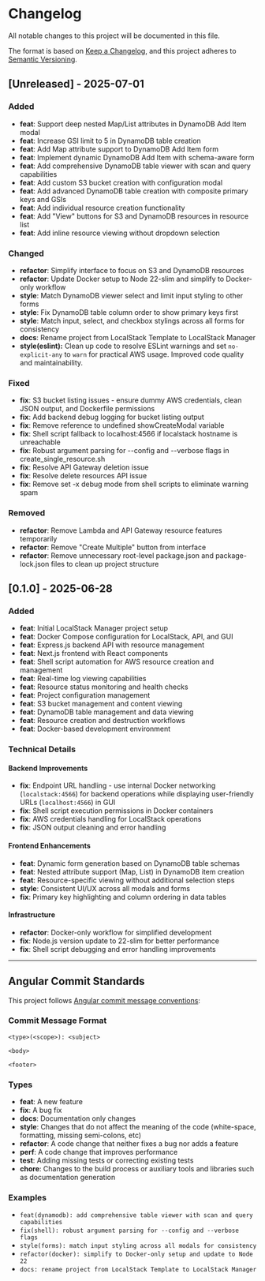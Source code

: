 # Changelog

All notable changes to this project will be documented in this file.

The format is based on [Keep a Changelog](https://keepachangelog.com/en/1.0.0/),
and this project adheres to [Semantic Versioning](https://semver.org/spec/v2.0.0.html).

## [Unreleased] - 2025-07-01

### Added

- **feat**: Support deep nested Map/List attributes in DynamoDB Add Item modal
- **feat**: Increase GSI limit to 5 in DynamoDB table creation
- **feat**: Add Map attribute support to DynamoDB Add Item form
- **feat**: Implement dynamic DynamoDB Add Item with schema-aware form
- **feat**: Add comprehensive DynamoDB table viewer with scan and query capabilities
- **feat**: Add custom S3 bucket creation with configuration modal
- **feat**: Add advanced DynamoDB table creation with composite primary keys and GSIs
- **feat**: Add individual resource creation functionality
- **feat**: Add "View" buttons for S3 and DynamoDB resources in resource list
- **feat**: Add inline resource viewing without dropdown selection

### Changed

- **refactor**: Simplify interface to focus on S3 and DynamoDB resources
- **refactor**: Update Docker setup to Node 22-slim and simplify to Docker-only workflow
- **style**: Match DynamoDB viewer select and limit input styling to other forms
- **style**: Fix DynamoDB table column order to show primary keys first
- **style**: Match input, select, and checkbox stylings across all forms for consistency
- **docs**: Rename project from LocalStack Template to LocalStack Manager
- **style(eslint):** Clean up code to resolve ESLint warnings and set `no-explicit-any` to `warn` for practical AWS usage. Improved code quality and maintainability.

### Fixed

- **fix**: S3 bucket listing issues - ensure dummy AWS credentials, clean JSON output, and Dockerfile permissions
- **fix**: Add backend debug logging for bucket listing output
- **fix**: Remove reference to undefined showCreateModal variable
- **fix**: Shell script fallback to localhost:4566 if localstack hostname is unreachable
- **fix**: Robust argument parsing for --config and --verbose flags in create_single_resource.sh
- **fix**: Resolve API Gateway deletion issue
- **fix**: Resolve delete resources API issue
- **fix**: Remove set -x debug mode from shell scripts to eliminate warning spam

### Removed

- **refactor**: Remove Lambda and API Gateway resource features temporarily
- **refactor**: Remove "Create Multiple" button from interface
- **refactor**: Remove unnecessary root-level package.json and package-lock.json files to clean up project structure

## [0.1.0] - 2025-06-28

### Added

- **feat**: Initial LocalStack Manager project setup
- **feat**: Docker Compose configuration for LocalStack, API, and GUI
- **feat**: Express.js backend API with resource management
- **feat**: Next.js frontend with React components
- **feat**: Shell script automation for AWS resource creation and management
- **feat**: Real-time log viewing capabilities
- **feat**: Resource status monitoring and health checks
- **feat**: Project configuration management
- **feat**: S3 bucket management and content viewing
- **feat**: DynamoDB table management and data viewing
- **feat**: Resource creation and destruction workflows
- **feat**: Docker-based development environment

### Technical Details

#### Backend Improvements

- **fix**: Endpoint URL handling - use internal Docker networking (`localstack:4566`) for backend operations while displaying user-friendly URLs (`localhost:4566`) in GUI
- **fix**: Shell script execution permissions in Docker containers
- **fix**: AWS credentials handling for LocalStack operations
- **fix**: JSON output cleaning and error handling

#### Frontend Enhancements

- **feat**: Dynamic form generation based on DynamoDB table schemas
- **feat**: Nested attribute support (Map, List) in DynamoDB item creation
- **feat**: Resource-specific viewing without additional selection steps
- **style**: Consistent UI/UX across all modals and forms
- **fix**: Primary key highlighting and column ordering in data tables

#### Infrastructure

- **refactor**: Docker-only workflow for simplified development
- **fix**: Node.js version update to 22-slim for better performance
- **fix**: Shell script debugging and error handling improvements

---

## Angular Commit Standards

This project follows [Angular commit message conventions](https://github.com/angular/angular/blob/main/CONTRIBUTING.md#-commit-message-format):

### Commit Message Format

```
<type>(<scope>): <subject>

<body>

<footer>
```

### Types

- **feat**: A new feature
- **fix**: A bug fix
- **docs**: Documentation only changes
- **style**: Changes that do not affect the meaning of the code (white-space, formatting, missing semi-colons, etc)
- **refactor**: A code change that neither fixes a bug nor adds a feature
- **perf**: A code change that improves performance
- **test**: Adding missing tests or correcting existing tests
- **chore**: Changes to the build process or auxiliary tools and libraries such as documentation generation

### Examples

- `feat(dynamodb): add comprehensive table viewer with scan and query capabilities`
- `fix(shell): robust argument parsing for --config and --verbose flags`
- `style(forms): match input styling across all modals for consistency`
- `refactor(docker): simplify to Docker-only setup and update to Node 22`
- `docs: rename project from LocalStack Template to LocalStack Manager`
